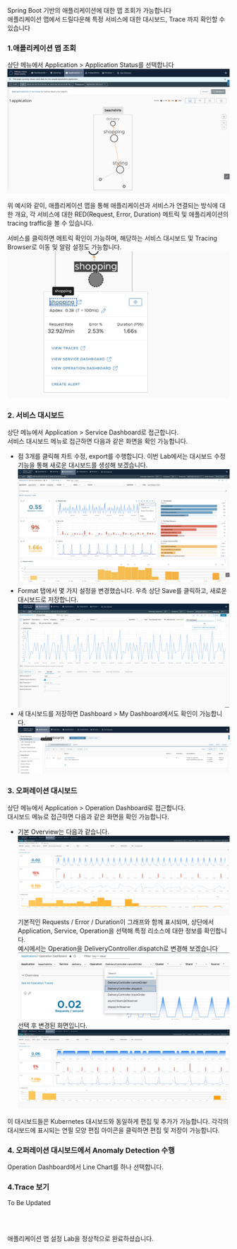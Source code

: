 Spring Boot 기반의 애플리케이션에 대한 맵 조회가 가능합니다 <br/>
애플리케이션 맵에서 드릴다운해 특정 서비스에 대한 대시보드, Trace 까지 확인할 수 있습니다 <br/>

### 1.애플리케이션 맵 조회
상단 메뉴에서 Application > Application Status를 선택합니다 <br/>
![](images/map-01.png)

위 예시와 같이, 애플리케이션 맵을 통해 애플리케이션과 서비스가 연결되는 방식에 대한 개요, 각 서비스에 대한 RED(Request, Error, Duration) 메트릭 및 애플리케이션의 tracing traffic을 볼 수 있습니다.<br/>

서비스를 클릭하면 메트릭 확인이 가능하며, 해당하는 서비스 대시보드 및 Tracing Browser로 이동 및 알람 설정도 가능합니다.
![](images/map-02.png)

### 2. 서비스 대시보드
상단 메뉴에서 Application > Service Dashboard로 접근합니다. <br/>
서비스 대시보드 메뉴로 접근하면 다음과 같은 화면을 확인 가능합니다. <br/>

- 점 3개를 클릭해 차트 수정, export를 수행합니다. 이번 Lab에서는 대시보드 수정 기능을 통해 새로운 대시보드를 생성해 보겠습니다.
![](images/dashboard-02.png)
- Format 탭에서 몇 가지 설정을 변경했습니다. 우측 상단 Save를 클릭하고, 새로운 대시보드로 저장합니다.
![](images/dashboard-03.png)
- 새 대시보드를 저장하면 Dashboard > My Dashboard에서도 확인이 가능합니다.
![](images/dashboard-04.png)

### 3. 오퍼레이션 대시보드
상단 메뉴에서 Application > Operation Dashboard로 접근합니다. <br/>
대시보드 메뉴로 접근하면 다음과 같은 화면을 확인 가능합니다. <br/>

- 기본 Overview는 다음과 같습니다. 
![](images/ops-01.png)
기본적인 Requests / Error / Duration이 그래프와 함께 표시되며, 상단에서 Application, Service, Operation을 선택해 특정 리소스에 대한 정보를 확인합니다. <br/>
예시에서는 Operation을 DeliveryController.dispatch로 변경해 보겠습니다 <br/>
![](images/ops-02.png)
선택 후 변경된 화면입니다.
![](images/ops-03.png)

이 대시보드들은 Kubernetes 대시보드와 동일하게 편집 및 추가가 가능합니다. 각각의 대시보드에 표시되는 연필 모양 편집 아이콘을 클릭하면 편집 및 저장이 가능합니다. <br/>

### 4. 오퍼레이션 대시보드에서 Anomaly Detection 수행
Operation Dashboard에서 Line Chart를 하나 선택합니다. <br/>


### 4.Trace 보기
To Be Updated <br/>

<br/><br/>

애플리케이션 맵 설정 Lab을 정상적으로 완료하셨습니다.